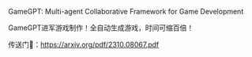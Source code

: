 GameGPT: Multi-agent Collaborative Framework for Game Development

GameGPT进军游戏制作！全自动生成游戏，时间可缩百倍！

传送门🔗：https://arxiv.org/pdf/2310.08067.pdf
